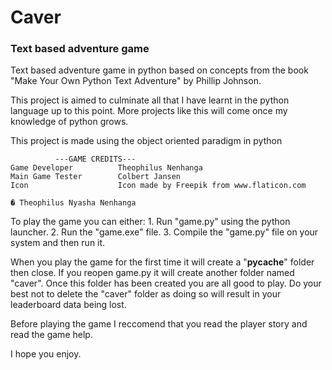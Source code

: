 # Caver
### Text based adventure game
Text based adventure game in python based on concepts from the book "Make Your Own Python Text Adventure" by Phillip Johnson.

This project is aimed to culminate all that I have learnt in the python language up to this point. More projects like this will come once my knowledge of python grows.

This project is made using the object oriented paradigm in python

              ---GAME CREDITS---
    Game Developer          Theophilus Nenhanga
    Main Game Tester        Colbert Jansen
    Icon                    Icon made by Freepik from www.flaticon.com

    � Theophilus Nyasha Nenhanga

To play the game you can either: 
        1. Run "game.py" using the python launcher. 
        2. Run the "game.exe" file. 
        3. Compile the "game.py" file on your system and then run it.

When you play the game for the first time it will create a "__pycache__" folder then close. If you reopen game.py it will create another folder named "caver". Once this folder has been created you are all good to play. Do your best not to delete the "caver" folder as doing so will result in your leaderboard data being lost. 

Before playing the game I reccomend that you read the player story and read the game help. 

I hope you enjoy.
